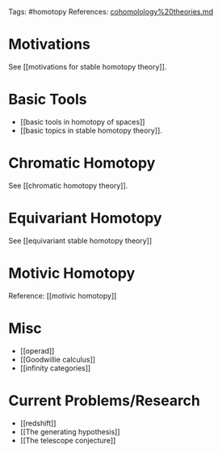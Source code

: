 Tags: #homotopy 
References: [cohomolology%20theories.md](cohomolology%20theories.md)

# Motivations
See [[motivations for stable homotopy theory]].

# Basic Tools
- [[basic tools in homotopy of spaces]]
- [[basic topics in stable homotopy theory]].

# Chromatic Homotopy
See [[chromatic homotopy theory]].

# Equivariant Homotopy

See [[equivariant stable homotopy theory]]

# Motivic Homotopy
Reference: [[motivic homotopy]]

# Misc
- [[operad]]
- [[Goodwillie calculus]]
- [[infinity categories]]


# Current Problems/Research
- [[redshift]]
- [[The generating hypothesis]]
- [[The telescope conjecture]]